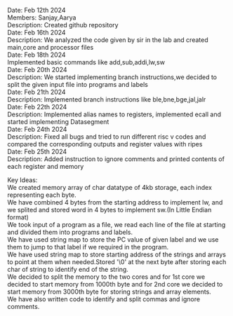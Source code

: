 Date: Feb 12th 2024 <br>
Members: Sanjay,Aarya <br>
Description: Created github repository <br>
Date: Feb 16th 2024 <br>
Description: We analyzed the code given by sir in the lab and created main,core and processor files <br>
Date: Feb 18th 2024 <br>
Implemented basic commands like add,sub,addi,lw,sw <br>
Date: Feb 20th 2024 <br>
Description: We started implementing branch instructions,we decided to split the given input file into programs and labels <br>
Date: Feb 21th 2024 <br>
Description: Implemented branch instructions like ble,bne,bge,jal,jalr <br>
Date: Feb 22th 2024 <br>
Description: Implemented alias names to registers, implemented ecall and started implementing Datasegment <br>
Date: Feb 24th 2024 <br>
Description: Fixed all bugs and tried to run different risc v codes and compared the corresponding outputs and register values with ripes <br>
Date: Feb 25th 2024 <br>
Description: Added instruction to ignore comments and printed contents of each register and memory <br>

Key Ideas: <br>
We created memory array of char datatype of 4kb storage, each index representing each byte. <br>
We have combined 4 bytes from the starting address to implement lw, and we splited and stored word in 4 bytes to implement sw.(In Little Endian format) <br>
We took input of a program as a file, we read each line of the file at starting and divided them into programs and labels. <br>
We have used string map to store the PC value of given label and we use them to jump to that label if we required in the program. <br>
We have used string map to store starting address of the strings and arrays to point at them when needed.Stored '\0' at the next byte after storing each char of string to identify end of the string. <br>
We decided to split the memory to the two cores and for 1st core we decided to start memory from 1000th byte and for 2nd core we decided to start memory from 3000th byte for storing strings and array elements.<br>
We have also written code to identify and split commas and ignore comments. <br>






